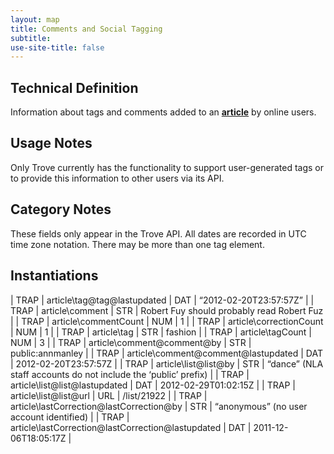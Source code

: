 ```yaml
---
layout: map
title: Comments and Social Tagging
subtitle:  
use-site-title: false
---
```


## Technical Definition

Information about tags and comments added to an [**article**](../text) by online
users.

## Usage Notes

Only Trove currently has the functionality to support user-generated
tags or to provide this information to other users via its API.

## Category Notes

These fields only appear in the Trove API. All dates are recorded in UTC
time zone notation. There may be more than one tag element.

## Instantiations

| TRAP  |  article\\tag@tag@lastupdated  | DAT | “2012-02-20T23:57:57Z”  |
| TRAP  |  article\\comment  | STR | Robert Fuy should probably read Robert Fuz  |
| TRAP  |  article\\commentCount  | NUM | 1  |
| TRAP  |  article\\correctionCount  | NUM | 1  |
| TRAP  |  article\\tag  | STR | fashion  |
| TRAP  |  article\\tagCount  | NUM | 3  |
| TRAP  |  article\\comment@comment@by  | STR | public:annmanley  |
| TRAP  |  article\\comment@comment@lastupdated  | DAT | 2012-02-20T23:57:57Z  |
| TRAP  |  article\\list@list@by  | STR | “dance” (NLA staff accounts do not include the ‘public’ prefix) |
| TRAP  |  article\\list@list@lastupdated  | DAT | 2012-02-29T01:02:15Z  |
| TRAP  |  article\\list@list@url  | URL | /list/21922  |
| TRAP  |  article\\lastCorrection@lastCorrection@by  | STR | “anonymous” (no user account identified)  |
| TRAP  |  article\\lastCorrection@lastCorrection@lastupdated | DAT | 2011-12-06T18:05:17Z  |
